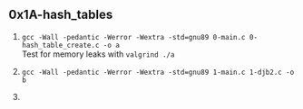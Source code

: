 ## 0x1A-hash_tables

1. `gcc -Wall -pedantic -Werror -Wextra -std=gnu89 0-main.c 0-hash_table_create.c -o a`
<br>Test for memory leaks with `valgrind ./a`

2. `gcc -Wall -pedantic -Werror -Wextra -std=gnu89 1-main.c 1-djb2.c -o b`

3.
